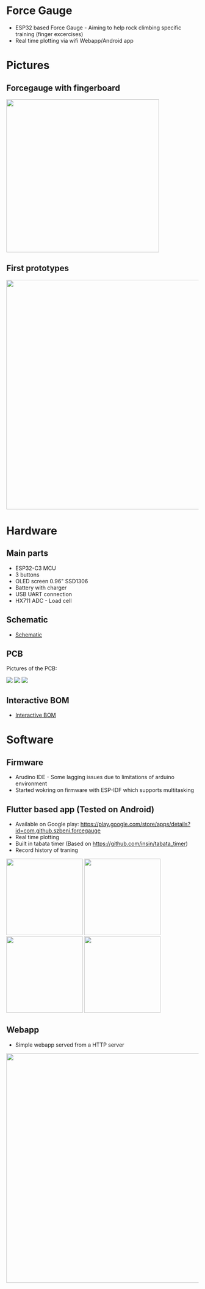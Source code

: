 # Force Gauge

- ESP32 based Force Gauge - Aiming to help rock climbing specific training (finger excercises)
- Real time plotting via wifi Webapp/Android app


# Pictures
## Forcegauge with fingerboard
<img src="https://raw.githubusercontent.com/szbeni/forcegauge/main/photos/fingerboard.jpg" width="400">

## First prototypes
<img src="https://raw.githubusercontent.com/szbeni/forcegauge/main/photos/prototypes_02.jpg" width="600">

# Hardware
## Main parts
 - ESP32-C3 MCU
 - 3 buttons
 - OLED screen 0.96" SSD1306
 - Battery with charger
 - USB UART connection
 - HX711 ADC - Load cell
## Schematic ##

- [Schematic](https://github.com/szbeni/forcegauge/blob/main/hw/forcegauge/forcegauge.pdf)
## PCB 

Pictures of the PCB:

<img src="https://raw.githubusercontent.com/szbeni/forcegauge/main/photos/pcb_render_01.png">
<img src="https://raw.githubusercontent.com/szbeni/forcegauge/main/photos/pcb_render_02.png">
<img src="https://raw.githubusercontent.com/szbeni/forcegauge/main/photos/pcb_photo.jpg">

## Interactive BOM

- [Interactive BOM](https://htmlpreview.github.io/?https://github.com/szbeni/forcegauge/blob/main/hw/forcegauge/bom/ibom.html)

# Software

## Firmware
- Arudino IDE - Some lagging issues due to limitations of arduino environment
- Started wokring on firmware with ESP-IDF which supports multitasking

## Flutter based app (Tested on Android)
- Available on Google play: https://play.google.com/store/apps/details?id=com.github.szbeni.forcegauge
- Real time plotting
- Built in tabata timer (Based on https://github.com/insin/tabata_timer)
- Record history of traning 

<p float="left">
<img src="https://raw.githubusercontent.com/szbeni/forcegauge/main/photos/flutter_app_01.png" width="200">
<img src="https://raw.githubusercontent.com/szbeni/forcegauge/main/photos/flutter_app_02.png" width="200">
<img src="https://raw.githubusercontent.com/szbeni/forcegauge/main/photos/flutter_app_03.png" width="200">
<img src="https://raw.githubusercontent.com/szbeni/forcegauge/main/photos/flutter_app_04.gif" width="200">
</p>

## Webapp
- Simple webapp served from a HTTP server

<img src="https://raw.githubusercontent.com/szbeni/forcegauge/main/photos/webapp_01.jpg" width="600">

